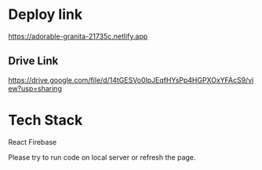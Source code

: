 # Deploy link

https://adorable-granita-21735c.netlify.app

## Drive Link

https://drive.google.com/file/d/14tGESVo0lpJEqfHYsPp4HGPXOxYFAcS9/view?usp=sharing

# Tech Stack 

React
Firebase

Please try to run code on local server or refresh the page.
